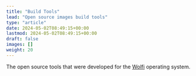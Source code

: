 ```yaml
---
title: "Build Tools"
lead: "Open source images build tools"
type: "article"
date: 2024-05-02T08:49:15+00:00
lastmod: 2024-05-02T08:49:15+00:00
draft: false
images: []
weight: 20
---
```


The open source tools that were developed for the [Wolfi](/open-source/wolfi/) operating system. 
